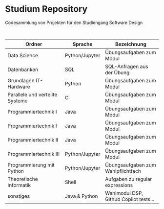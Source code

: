 # Studium Repository

Codesammlung von Projekten für den Studiengang Software Design

<br>

| Ordner                          | Sprache        | Bezeichnung                            |
| ------------------------------- | -------------- | -------------------------------------- |
| Data Science                    | Python/Jupyter | Übungsaufgaben zum Modul               |
| Datenbanken                     | SQL            | SQL-Anfragen aus der Übung             |
| Grundlagen IT-Hardware          | Python         | Übungsaufgaben zum Modul               |
| Parallele und verteilte Systeme | C              | Übungsaufgaben zum Modul               |
| Programmiertechnik I            | Java           | Übungsaufgaben zum Modul               |
| Programmiertechnik I            | Java           | Übungsaufgaben zum Modul               |
| Programmiertechnik II           | Java           | Übungsaufgaben zum Modul               |
| Programmiertechnik III          | Python/Jupyter | Übungsaufgaben zum Modul               |
| Programmierung mit Python       | Python/Jupyter | Übungsaufgaben zum Wahlpflichtfach     |
| Theoretische Informatik         | Shell          | Aufgaben zu regular expressions        |
| sonstiges                       | Java & Python  | Wahlmodul DSP, Github Copilot tests... |

<br>
